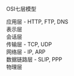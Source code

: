 OSI七层模型

应用层  - HTTP, FTP, DNS    
表示层  
会话层  
传输层  - TCP, UDP  
网络层  - IP, ARP  
数据链路层 - SLIP, PPP  
物理层  
